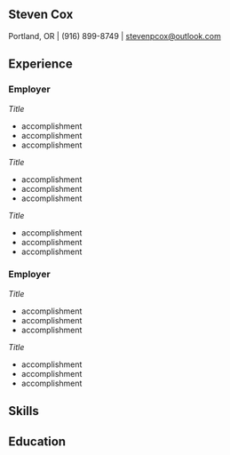 ## Steven Cox

Portland, OR | (916) 899-8749 | stevenpcox@outlook.com 

## Experience

### Employer 

*Title*
- accomplishment
- accomplishment
- accomplishment

*Title*
- accomplishment
- accomplishment
- accomplishment

*Title*
- accomplishment
- accomplishment
- accomplishment

### Employer 

*Title*
- accomplishment
- accomplishment
- accomplishment

*Title*
- accomplishment
- accomplishment
- accomplishment

## Skills



## Education